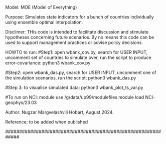 Model: MOE (Model of Everything)

Purpose: Simulates state indicators for a bunch of countries individually using ensemble optimal interpolation.

Disclimer: THis code is intended to facilitate discussion and stimulate hypotheses concerning future scenarios.
By no means this code can be used to support management practices or advise policy decisions.

HOWTO to run:
#Step1:  open wbank_cov.py, search for USER INPUT, uncomment set of countries to simulate over, run the script to produce error-covariance:
python3 wbank_cov.py 

#Step2:  open wbank_das.py, search for USER INPUT, uncomment one of the simulation scenarios, run the script:
python3 wbank_das.py

#Step 3:  to visualise simulated data:
python3 wbank_plot_ts_var.py


#To run on NCI:
module use /g/data/up99/modulefiles
module load NCI-geophys/23.03

Author: Nugzar Margvelashvili
Hobart, August 2024.


Reference: to be added when published

#############################################################
